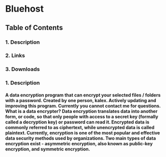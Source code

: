 # Bluehost
## Table of Contents
### 1. Description
### 2. Links
### 3. Downloads


### 1.   Description
#### A data encryption program that can encrypt your selected files / folders with a password. Created by one person, kalex. Actively updating and improving this program. Currently you cannot contact me for questions. What is a data encrypter? Data encryption translates data into another form, or code, so that only people with access to a secret key (formally called a decryption key) or password can read it. Encrypted data is commonly referred to as ciphertext, while unencrypted data is called plaintext. Currently, encryption is one of the most popular and effective data security methods used by organizations. Two main types of data encryption exist - asymmetric encryption, also known as public-key encryption, and symmetric encryption.
